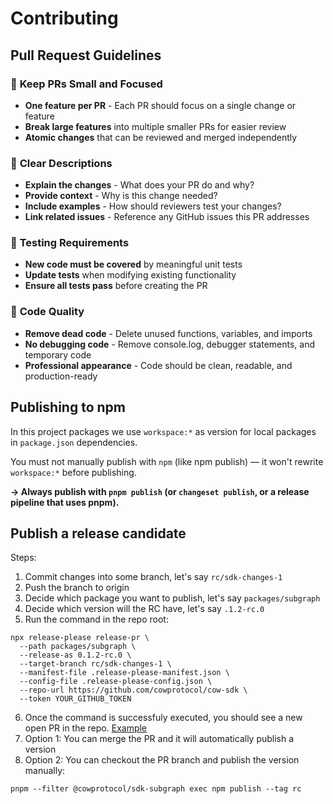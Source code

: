 # Contributing

## Pull Request Guidelines

### 📏 **Keep PRs Small and Focused**

- **One feature per PR** - Each PR should focus on a single change or feature
- **Break large features** into multiple smaller PRs for easier review
- **Atomic changes** that can be reviewed and merged independently

### 📝 **Clear Descriptions**

- **Explain the changes** - What does your PR do and why?
- **Provide context** - Why is this change needed?
- **Include examples** - How should reviewers test your changes?
- **Link related issues** - Reference any GitHub issues this PR addresses

### 🧪 **Testing Requirements**

- **New code must be covered** by meaningful unit tests
- **Update tests** when modifying existing functionality
- **Ensure all tests pass** before creating the PR

### 🧹 **Code Quality**

- **Remove dead code** - Delete unused functions, variables, and imports
- **No debugging code** - Remove console.log, debugger statements, and temporary code
- **Professional appearance** - Code should be clean, readable, and production-ready

## Publishing to npm

In this project packages we use `workspace:*` as version for local packages in `package.json` dependencies.

You must not manually publish with `npm` (like npm publish) — it won't rewrite `workspace:*` before publishing.

**→ Always publish with `pnpm publish` (or `changeset publish`, or a release pipeline that uses pnpm).**

## Publish a release candidate

Steps:
1. Commit changes into some branch, let's say `rc/sdk-changes-1`
2. Push the branch to origin
3. Decide which package you want to publish, let's say `packages/subgraph`
4. Decide which version will the RC have, let's say `.1.2-rc.0`
5. Run the command in the repo root:
```shell
npx release-please release-pr \
  --path packages/subgraph \
  --release-as 0.1.2-rc.0 \
  --target-branch rc/sdk-changes-1 \
  --manifest-file .release-please-manifest.json \
  --config-file .release-please-config.json \
  --repo-url https://github.com/cowprotocol/cow-sdk \
  --token YOUR_GITHUB_TOKEN
```
6. Once the command is successfuly executed, you should see a new open PR in the repo. [Example](https://github.com/cowprotocol/cow-sdk/pull/608)
7. Option 1: You can merge the PR and it will automatically publish a version
8. Option 2: You can checkout the PR branch and publish the version manually:

```shell
pnpm --filter @cowprotocol/sdk-subgraph exec npm publish --tag rc
```

